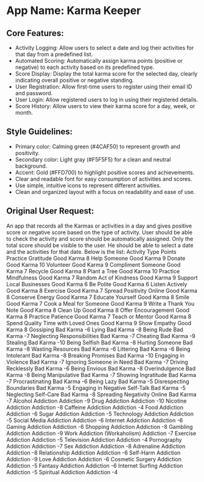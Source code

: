 # **App Name**: Karma Keeper

## Core Features:

- Activity Logging: Allow users to select a date and log their activities for that day from a predefined list.
- Automated Scoring: Automatically assign karma points (positive or negative) to each activity based on its predefined type.
- Score Display: Display the total karma score for the selected day, clearly indicating overall positive or negative standing.
- User Registration: Allow first-time users to register using their email ID and password.
- User Login: Allow registered users to log in using their registered details.
- Score History: Allow users to view their karma score for a day, week, or month.

## Style Guidelines:

- Primary color: Calming green (#4CAF50) to represent growth and positivity.
- Secondary color: Light gray (#F5F5F5) for a clean and neutral background.
- Accent: Gold (#FFD700) to highlight positive scores and achievements.
- Clear and readable font for easy consumption of activities and scores.
- Use simple, intuitive icons to represent different activities.
- Clean and organized layout with a focus on readability and ease of use.

## Original User Request:
An app that records all the Karmas or activities in a day and gives positive score or negative score based on the type of activity. User should be able to check the activity and score should be automatically assigned. Only the total score should be visible to the user. He should be able to select a date and the activities for that date. Below is the list: Activity	Type	Points
Practice Gratitude	Good Karma	8
Help Someone	Good Karma	9
Donate	Good Karma	10
Volunteer	Good Karma	9
Compliment Someone	Good Karma	7
Recycle	Good Karma	8
Plant a Tree	Good Karma	10
Practice Mindfulness	Good Karma	7
Random Act of Kindness	Good Karma	9
Support Local Businesses	Good Karma	6
Be Polite	Good Karma	6
Listen Actively	Good Karma	8
Exercise	Good Karma	7
Spread Positivity Online	Good Karma	8
Conserve Energy	Good Karma	7
Educate Yourself	Good Karma	8
Smile	Good Karma	7
Cook a Meal for Someone	Good Karma	9
Write a Thank You Note	Good Karma	8
Clean Up	Good Karma	8
Offer Encouragement	Good Karma	8
Practice Patience	Good Karma	7
Teach or Mentor	Good Karma	8
Spend Quality Time with Loved Ones	Good Karma	9
Show Empathy	Good Karma	8
Gossiping	Bad Karma	-6
Lying	Bad Karma	-8
Being Rude	Bad Karma	-7
Neglecting Responsibilities	Bad Karma	-7
Cheating	Bad Karma	-9
Stealing	Bad Karma	-10
Being Selfish	Bad Karma	-8
Hurting Someone	Bad Karma	-8
Wasting Resources	Bad Karma	-6
Littering	Bad Karma	-6
Being Intolerant	Bad Karma	-8
Breaking Promises	Bad Karma	-10
Engaging in Violence	Bad Karma	-7
Ignoring Someone in Need	Bad Karma	-7
Driving Recklessly	Bad Karma	-6
Being Envious	Bad Karma	-8
Overindulgence	Bad Karma	-8
Being Manipulative	Bad Karma	-7
Showing Ingratitude	Bad Karma	-7
Procrastinating	Bad Karma	-6
Being Lazy	Bad Karma	-5
Disrespecting Boundaries	Bad Karma	-5
Engaging in Negative Self-Talk	Bad Karma	-5
Neglecting Self-Care	Bad Karma	-8
Spreading Negativity Online	Bad Karma	-7
Alcohol Addiction	Addiction	-9
Drug Addiction	Addiction	-10
Nicotine Addiction	Addiction	-8
Caffeine Addiction	Addiction	-4
Food Addiction	Addiction	-6
Sugar Addiction	Addiction	-5
Technology Addiction	Addiction	-5
Social Media Addiction	Addiction	-6
Internet Addiction	Addiction	-6
Gaming Addiction	Addiction	-6
Shopping Addiction	Addiction	-8
Gambling Addiction	Addiction	-9
Work Addiction (Workaholism)	Addiction	-7
Exercise Addiction	Addiction	-5
Television Addiction	Addiction	-4
Pornography Addiction	Addiction	-7
Sex Addiction	Addiction	-8
Adrenaline Addiction	Addiction	-8
Relationship Addiction	Addiction	-6
Self-Harm Addiction	Addiction	-9
Love Addiction	Addiction	-6
Cosmetic Surgery Addiction	Addiction	-5
Fantasy Addiction	Addiction	-6
Internet Surfing Addiction	Addiction	-5
Spiritual Addiction	Addiction	-4
  